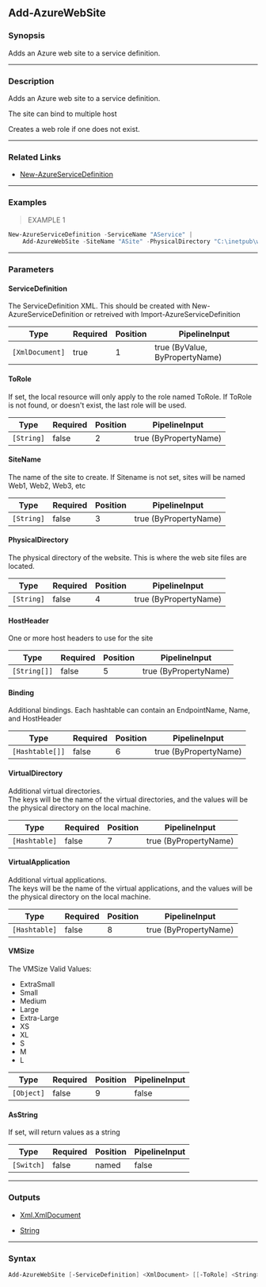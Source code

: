 Add-AzureWebSite
----------------

### Synopsis
Adds an Azure web site to a service definition.

---

### Description

Adds an Azure web site to a service definition.  

The site can bind to multiple host

Creates a web role if one does not exist.

---

### Related Links
* [New-AzureServiceDefinition](New-AzureServiceDefinition)

---

### Examples
> EXAMPLE 1

```PowerShell
New-AzureServiceDefinition -ServiceName "AService" |
    Add-AzureWebSite -SiteName "ASite" -PhysicalDirectory "C:\inetpub\wwwroot\asite" -HostHeader a.subdomain.com, nakeddomain.com, www.fulldomain.com -asString
```

---

### Parameters
#### **ServiceDefinition**
The ServiceDefinition XML.  This should be created with New-AzureServiceDefinition or retreived with Import-AzureServiceDefinition

|Type           |Required|Position|PipelineInput                 |
|---------------|--------|--------|------------------------------|
|`[XmlDocument]`|true    |1       |true (ByValue, ByPropertyName)|

#### **ToRole**
If set, the local resource will only apply to the role named ToRole.  If ToRole is not found, or doesn't
exist, the last role will be used.

|Type      |Required|Position|PipelineInput        |
|----------|--------|--------|---------------------|
|`[String]`|false   |2       |true (ByPropertyName)|

#### **SiteName**
The name of the site to create. If Sitename is not set, sites will be named Web1, Web2, Web3, etc

|Type      |Required|Position|PipelineInput        |
|----------|--------|--------|---------------------|
|`[String]`|false   |3       |true (ByPropertyName)|

#### **PhysicalDirectory**
The physical directory of the website.  This is where the web site files are located.

|Type      |Required|Position|PipelineInput        |
|----------|--------|--------|---------------------|
|`[String]`|false   |4       |true (ByPropertyName)|

#### **HostHeader**
One or more host headers to use for the site

|Type        |Required|Position|PipelineInput        |
|------------|--------|--------|---------------------|
|`[String[]]`|false   |5       |true (ByPropertyName)|

#### **Binding**
Additional bindings.  Each hashtable can contain an EndpointName, Name, and HostHeader

|Type           |Required|Position|PipelineInput        |
|---------------|--------|--------|---------------------|
|`[Hashtable[]]`|false   |6       |true (ByPropertyName)|

#### **VirtualDirectory**
Additional virtual directories.  
The keys will be the name of the virtual directories, and the values will be the physical directory on
the local machine.

|Type         |Required|Position|PipelineInput        |
|-------------|--------|--------|---------------------|
|`[Hashtable]`|false   |7       |true (ByPropertyName)|

#### **VirtualApplication**
Additional virtual applications.  
The keys will be the name of the virtual applications, and the values will be the physical directory on
the local machine.

|Type         |Required|Position|PipelineInput        |
|-------------|--------|--------|---------------------|
|`[Hashtable]`|false   |8       |true (ByPropertyName)|

#### **VMSize**
The VMSize
Valid Values:

* ExtraSmall
* Small
* Medium
* Large
* Extra-Large
* XS
* XL
* S
* M
* L

|Type      |Required|Position|PipelineInput|
|----------|--------|--------|-------------|
|`[Object]`|false   |9       |false        |

#### **AsString**
If set, will return values as a string

|Type      |Required|Position|PipelineInput|
|----------|--------|--------|-------------|
|`[Switch]`|false   |named   |false        |

---

### Outputs
* [Xml.XmlDocument](https://learn.microsoft.com/en-us/dotnet/api/System.Xml.XmlDocument)

* [String](https://learn.microsoft.com/en-us/dotnet/api/System.String)

---

### Syntax
```PowerShell
Add-AzureWebSite [-ServiceDefinition] <XmlDocument> [[-ToRole] <String>] [[-SiteName] <String>] [[-PhysicalDirectory] <String>] [[-HostHeader] <String[]>] [[-Binding] <Hashtable[]>] [[-VirtualDirectory] <Hashtable>] [[-VirtualApplication] <Hashtable>] [[-VMSize] <Object>] [-AsString] [<CommonParameters>]
```
